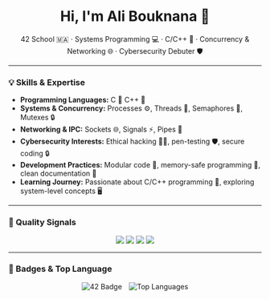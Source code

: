 <!-- STATIC/HUMAN SECTION: safe to edit -->
<h1 align="center">Hi, I'm Ali Bouknana 👋</h1>

<p align="center">
42 School 🇲🇦 · Systems Programming 💻 · C/C++ 🔧 · Concurrency & Networking 🌐 · Cybersecurity Debuter 🛡️
</p>

---

### 💡 Skills & Expertise

- **Programming Languages:** C 🔹 C++ 🔹
- **Systems & Concurrency:** Processes ⚙️, Threads 🧵, Semaphores 🔐, Mutexes 🔒
- **Networking & IPC:** Sockets 🌐, Signals ⚡, Pipes 🔄  
- **Cybersecurity Interests:** Ethical hacking 🕵️‍♂️, pen-testing 🛡️, secure coding 🔒
- **Development Practices:** Modular code 🧩, memory-safe programming 💾, clean documentation 📄  
- **Learning Journey:** Passionate about C/C++ programming 🚀, exploring system-level concepts 🖥️

---

### 🧪 Quality Signals

<p align="center">
  <img src="https://img.shields.io/badge/Docs-Ready-brightgreen?style=for-the-badge&logo=readthedocs" />
  <img src="https://img.shields.io/badge/Tests-Automated-blue?style=for-the-badge&logo=githubactions" />
  <img src="https://img.shields.io/badge/Static_Analysis-Clean-critical?style=for-the-badge&logo=sonarqube" />
  <img src="https://img.shields.io/badge/CI-GitHub_Actions-lightgrey?style=for-the-badge&logo=github" />
</p>

---

### 🔗 Badges & Top Language
<p align="center">
  <img src="https://badge.mediaplus.ma/star/abouknan" alt="42 Badge" style="display:inline-block; margin-right:10px;" />
  <img src="https://github-readme-stats.vercel.app/api/top-langs/?username=abouknan&layout=compact&theme=radical" alt="Top Languages" style="display:inline-block;" />
</p>
